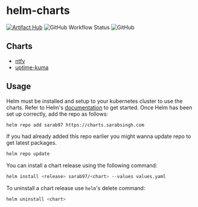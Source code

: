 # helm-charts
[![Artifact Hub](https://img.shields.io/endpoint?url=https://artifacthub.io/badge/repository/sarab97)](https://artifacthub.io/packages/search?repo=sarab97)
![GitHub Workflow Status](https://img.shields.io/github/actions/workflow/status/sarab97/helm-charts/release.yml)
![GitHub](https://img.shields.io/github/license/sarab97/helm-charts)

## Charts
- [ntfy](https://github.com/sarab97/helm-charts/tree/main/charts/ntfy)
- [uptime-kuma](https://github.com/sarab97/helm-charts/tree/main/charts/uptime-kuma)


## Usage

Helm must be installed and setup to your kubernetes cluster to use the charts. Refer to Helm's [documentation](https://helm.sh/docs) to get started. Once Helm has been set up correctly, add the repo as follows:

```sh
helm repo add sarab97 https://charts.sarabsingh.com
```

If you had already added this repo earlier you might wanna update repo to get latest packages.

```sh
helm repo update
```

You can install a chart release using the following command:

```sh
helm install <release> sarab97/<chart> --values values.yaml
```

To uninstall a chart release use `helm`'s delete command:

```sh
helm uninstall <chart>
```
